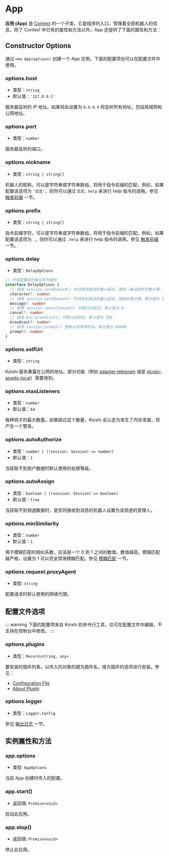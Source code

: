 # App

**应用 (App)** 是 [Context](./context.md) 的一个子类，它是程序的入口，管理着全部机器人的信息。除了 Context 中已有的属性和方法以外，App 还提供了下面的属性和方法：

## Constructor Options

通过 `new App(options)` 创建一个 App 实例。下面的配置项也可以在配置文件中使用。

### options.host

- 类型：`string`
- 默认值：`'127.0.0.1'`

服务器监听的 IP 地址。如果将此设置为 `0.0.0.0` 将监听所有地址，包括局域网和公网地址。

### options.port

- 类型：`number`

服务器监听的端口。

### options.nickname

- 类型：`string | string[]`

机器人的昵称，可以是字符串或字符串数组。将用于指令前缀的匹配。例如，如果配置该选项为 `'恋恋'`，则你可以通过 `恋恋，help` 来进行 help 指令的调用。参见 [触发前缀](../../manual/usage/command.md#触发前缀) 一节。

### options.prefix

- 类型：`string | string[]`

指令前缀字符，可以是字符串或字符串数组。将用于指令前缀的匹配。例如，如果配置该选项为 `.`，则你可以通过 `.help` 来进行 help 指令的调用。参见 [触发前缀](../../manual/usage/command.md#触发前缀) 一节。

### options.delay

- 类型：`DelayOptions`

```ts
// 所有配置项的单位均为毫秒
interface DelayOptions {
  // 调用 session.sendQueued() 时消息间发送的最小延迟，按前一条消息的字数计算，默认值为 0
  character?: number
  // 调用 session.sendQueued() 时消息间发送的最小延迟，按固定值计算，默认值为 100
  message?: number
  // 调用 session.cancelQueued() 时默认的延迟，默认值为 0
  cancel?: number
  // 调用 bot.broadcast() 时默认的延迟，默认值为 500
  broadcast?: number
  // 调用 session.prompt() 是默认的等待时间，默认值为 60000
  prompt?: number
}
```

### options.selfUrl

- 类型：`string`

Koishi 服务暴露在公网的地址。部分功能（例如 [adapter-telegram](../../plugins/adapter/telegram.md) 或是 [plugin-assets-local](https://assets.koishi.chat/plugins/local.html)）需要用到。

### options.maxListeners

- 类型：`number`
- 默认值：`64`

每种钩子的最大数量。如果超过这个数量，Koishi 会认定为发生了内存泄漏，将产生一个警告。

### options.autoAuthorize

- 类型：`number | ((session: Session) => number)`
- 默认值：`1`

当获取不到用户数据时默认使用的权限等级。

### options.autoAssign

- 类型：`boolean | ((session: Session) => boolean)`
- 默认值：`true`

当获取不到频道数据时，是否将接收到消息的机器人设置为该频道的受理人。

### options.minSimilarity

- 类型：`number`
- 默认值：`1`

用于模糊匹配的相似系数，应该是一个 0 到 1 之间的数值。数值越高，模糊匹配越严格。设置为 1 可以完全禁用模糊匹配。参见 [模糊匹配](../../manual/recipe/execution.md#模糊匹配) 一节。

### options.request.proxyAgent

- 类型: `string`

配置请求时默认使用的网络代理。

## 配置文件选项

::: warning
下面的配置项来自 Koishi 的命令行工具，仅可在配置文件中编辑，不支持在控制台中修改。
:::

### options.plugins

- 类型：`Record<string, any>`

要安装的插件列表。以传入的对象的键为插件名，值为插件的选项进行安装。参见：

- [Configuration File](../../guide/develop/config.md)
- [About Plugin](../../guide/plugin/index.md)

### options.logger

- 类型：`Logger.Config`

参见 [输出日志](../utils/logger.md) 一节。

## 实例属性和方法

### app.options

- 类型: `AppOptions`

当前 App 创建时传入的配置。

### app.start()

- 返回值: `Promise<void>`

启动此应用。

### app.stop()

- 返回值: `Promise<void>`

停止此应用。
